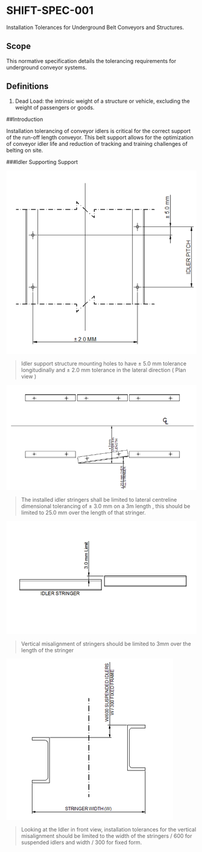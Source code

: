 # SHIFT-SPEC-001
Installation Tolerances for Underground Belt Conveyors and Structures.

## Scope

This normative specification details the tolerancing requirements for underground conveyor systems.

## Definitions
1. Dead Load:  the intrinsic weight of a structure or vehicle, excluding the weight of passengers or goods.

##Introduction

Installation tolerancing of conveyor idlers is critical for the correct support of the run-off length conveyor. This belt support allows for the optimization of conveyor idler life and reduction of tracking and training challenges of belting on site.

###Idler Supporting Support

![Figure 1](/idler%20mating%20holes.PNG)
> Idler support structure mounting holes to have  ± 5.0 mm tolerance longitudinally and ± 2.0 mm tolerance in the lateral direction ( Plan view )


![Figure 2](/Stringer.PNG)
> The installed idler stringers shall be limited to lateral centreline dimensional tolerancing of ± 3.0 mm on a 3m length , this should be limited to 25.0 mm over the length of that stringer.

![Figure 3](/VERTICAL%20ALIGNMENT.PNG)
> Vertical misalignment of stringers should be limited to 3mm over the length of the stringer

![Figure 4](/vertical%20front%20view.PNG)
> Looking at the Idler in front view, installation tolerances for the vertical misalignment should be limited to the width of the stringers / 600 for suspended idlers and width / 300 for fixed form.






